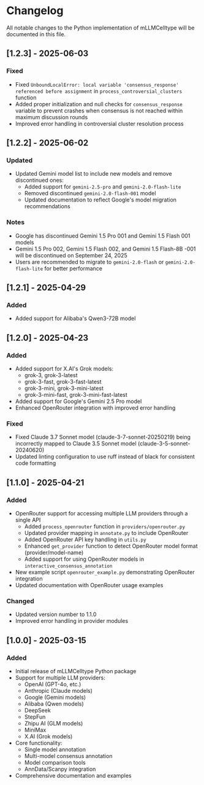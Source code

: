 # Changelog

All notable changes to the Python implementation of mLLMCelltype will be documented in this file.

## [1.2.3] - 2025-06-03

### Fixed
- Fixed `UnboundLocalError: local variable 'consensus_response' referenced before assignment` in `process_controversial_clusters` function
- Added proper initialization and null checks for `consensus_response` variable to prevent crashes when consensus is not reached within maximum discussion rounds
- Improved error handling in controversial cluster resolution process

## [1.2.2] - 2025-06-02

### Updated
- Updated Gemini model list to include new models and remove discontinued ones:
  - Added support for `gemini-2.5-pro` and `gemini-2.0-flash-lite`
  - Removed discontinued `gemini-2.0-flash-001` model
  - Updated documentation to reflect Google's model migration recommendations

### Notes
- Google has discontinued Gemini 1.5 Pro 001 and Gemini 1.5 Flash 001 models
- Gemini 1.5 Pro 002, Gemini 1.5 Flash 002, and Gemini 1.5 Flash-8B -001 will be discontinued on September 24, 2025
- Users are recommended to migrate to `gemini-2.0-flash` or `gemini-2.0-flash-lite` for better performance

## [1.2.1] - 2025-04-29

### Added
- Added support for Alibaba's Qwen3-72B model

## [1.2.0] - 2025-04-23

### Added
- Added support for X.AI's Grok models:
  - grok-3, grok-3-latest
  - grok-3-fast, grok-3-fast-latest
  - grok-3-mini, grok-3-mini-latest
  - grok-3-mini-fast, grok-3-mini-fast-latest
- Added support for Google's Gemini 2.5 Pro model
- Enhanced OpenRouter integration with improved error handling

### Fixed
- Fixed Claude 3.7 Sonnet model (claude-3-7-sonnet-20250219) being incorrectly mapped to Claude 3.5 Sonnet model (claude-3-5-sonnet-20240620)
- Updated linting configuration to use ruff instead of black for consistent code formatting

## [1.1.0] - 2025-04-21

### Added
- OpenRouter support for accessing multiple LLM providers through a single API
  - Added `process_openrouter` function in `providers/openrouter.py`
  - Updated provider mapping in `annotate.py` to include OpenRouter
  - Added OpenRouter API key handling in `utils.py`
  - Enhanced `get_provider` function to detect OpenRouter model format (provider/model-name)
  - Added support for using OpenRouter models in `interactive_consensus_annotation`
- New example script `openrouter_example.py` demonstrating OpenRouter integration
- Updated documentation with OpenRouter usage examples

### Changed
- Updated version number to 1.1.0
- Improved error handling in provider modules

## [1.0.0] - 2025-03-15

### Added
- Initial release of mLLMCelltype Python package
- Support for multiple LLM providers:
  - OpenAI (GPT-4o, etc.)
  - Anthropic (Claude models)
  - Google (Gemini models)
  - Alibaba (Qwen models)
  - DeepSeek
  - StepFun
  - Zhipu AI (GLM models)
  - MiniMax
  - X.AI (Grok models)
- Core functionality:
  - Single model annotation
  - Multi-model consensus annotation
  - Model comparison tools
  - AnnData/Scanpy integration
- Comprehensive documentation and examples
